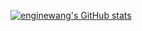 <!--### Hi there 👋-->

<!--
**enginewang/enginewang** is a ✨ _special_ ✨ repository because its `README.md` (this file) appears on your GitHub profile.

Here are some ideas to get you started:

- 🔭 I’m currently working on ...
- 🌱 I’m currently learning ...
- 👯 I’m looking to collaborate on ...
- 🤔 I’m looking for help with ...
- 💬 Ask me about ...
- 📫 How to reach me: ...
- 😄 Pronouns: ...
- ⚡ Fun fact: ...
[![enginewang's GitHub stats](https://github-readme-stats.vercel.app/api?username=enginewang&show_icons=true&theme=radical)](https://github.com/anuraghazra/github-readme-stats)
-->

[![enginewang's GitHub stats](https://github-readme-stats-sigma-five.vercel.app/api?username=enginewang)](https://github.com/enginewang)
